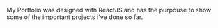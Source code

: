My Portfolio was designed with ReactJS and has the purpouse to show some of the important projects i've done so far.
